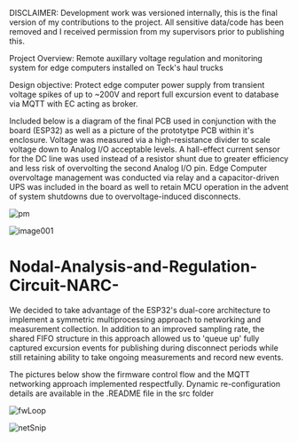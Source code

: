 DISCLAIMER: Development work was versioned internally, this is the final version of my contributions to the project. All sensitive data/code has been removed and I 
received permission from my supervisors prior to publishing this.

Project Overview: Remote auxillary voltage regulation and monitoring system for edge computers installed on Teck's haul trucks

Design objective: Protect edge computer power supply from transient voltage spikes of up to ~200V and report full excursion event to database via MQTT with EC acting as broker.

Included below is a diagram of the final PCB used in conjunction with the board (ESP32) as well as a picture of the prototytpe PCB within it's enclosure. Voltage was measured via a high-resistance divider to scale voltage down to Analog I/O acceptable levels. A hall-effect current sensor for the DC line was used instead of a resistor shunt due to greater efficiency and less risk of overvolting the second Analog I/O pin. Edge Computer overvoltage management was conducted via relay and a capacitor-driven UPS was included in the board as well to retain MCU operation in the advent of system shutdowns due to overvoltage-induced disconnects. 

![pm](https://user-images.githubusercontent.com/62817066/207215054-6325a705-9be0-4183-b9c1-6a432b17dace.PNG)

![image001](https://user-images.githubusercontent.com/62817066/232631302-dcfb17cd-7354-4d48-b595-cb2305711c41.jpg)
# Nodal-Analysis-and-Regulation-Circuit-NARC-

We decided to take advantage of the ESP32's dual-core architecture to implement a symmetric multiprocessing approach to networking and measurement collection. In addition to an improved sampling rate, the shared FIFO structure in this approach allowed us to 'queue up' fully captured excursion events for publishing during disconnect periods while still retaining ability to take ongoing measurements and record new events.

The pictures below show the firmware control flow and the MQTT networking approach implemented respectfully. Dynamic re-configuration details are available in the .README file in the src folder

![fwLoop](https://user-images.githubusercontent.com/62817066/207207799-215c1a16-aaea-4c58-893d-5b96a06b81b5.PNG)

![netSnip](https://user-images.githubusercontent.com/62817066/207207844-887dbe89-953f-4aeb-beba-219463f6eac3.PNG)


